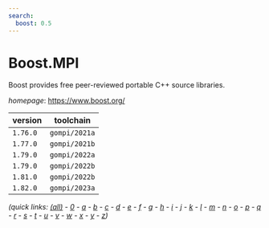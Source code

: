 ```yaml
---
search:
  boost: 0.5
---
```

# Boost.MPI

Boost provides free peer-reviewed portable C++ source libraries.

*homepage*: <https://www.boost.org/>

version | toolchain
--------|----------
``1.76.0`` | ``gompi/2021a``
``1.77.0`` | ``gompi/2021b``
``1.79.0`` | ``gompi/2022a``
``1.79.0`` | ``gompi/2022b``
``1.81.0`` | ``gompi/2022b``
``1.82.0`` | ``gompi/2023a``


*(quick links: [(all)](../index.md) - [0](../0/index.md) - [a](../a/index.md) - [b](../b/index.md) - [c](../c/index.md) - [d](../d/index.md) - [e](../e/index.md) - [f](../f/index.md) - [g](../g/index.md) - [h](../h/index.md) - [i](../i/index.md) - [j](../j/index.md) - [k](../k/index.md) - [l](../l/index.md) - [m](../m/index.md) - [n](../n/index.md) - [o](../o/index.md) - [p](../p/index.md) - [q](../q/index.md) - [r](../r/index.md) - [s](../s/index.md) - [t](../t/index.md) - [u](../u/index.md) - [v](../v/index.md) - [w](../w/index.md) - [x](../x/index.md) - [y](../y/index.md) - [z](../z/index.md))*

